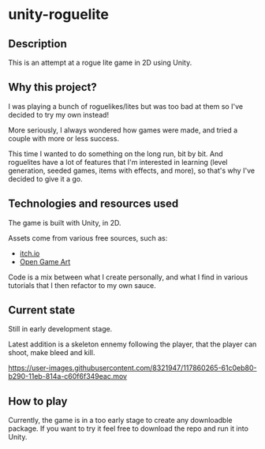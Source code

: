 # unity-roguelite

## Description
This is an attempt at a rogue lite game in 2D using Unity.


## Why this project?
I was playing a bunch of roguelikes/lites but was too bad at them so I've decided to try my own instead!

More seriously, I always wondered how games were made, and tried a couple with more or less success.

This time I wanted to do something on the long run, bit by bit. And roguelites have a lot of features that
I'm interested in learning (level generation, seeded games, items with effects, and more), so that's why
I've decided to give it a go.


## Technologies and resources used
The game is built with Unity, in 2D.

Assets come from various free sources, such as:
- [itch.io](https://itch.io/game-assets)
- [Open Game Art](https://opengameart.org/)

Code is a mix between what I create personally, and what I find in various tutorials that I then refactor
to my own sauce.


## Current state
Still in early development stage.

Latest addition is a skeleton ennemy following the player, that the player can shoot, make bleed and kill.


https://user-images.githubusercontent.com/8321947/117860265-61c0eb80-b290-11eb-814a-c60f6f349eac.mov






## How to play
Currently, the game is in a too early stage to create any downloadble package. If you want to try it feel free to download the repo and run it into Unity.
